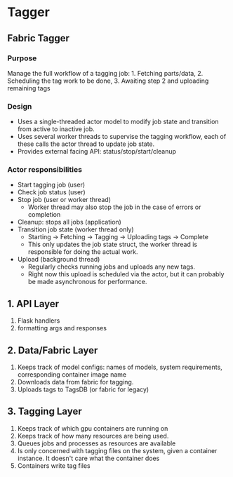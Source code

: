# Tagger

## Fabric Tagger
### Purpose
Manage the full workflow of a tagging job: 1. Fetching parts/data, 2. Scheduling the tag work to be done, 3. Awaiting step 2 and uploading remaining tags
### Design
- Uses a single-threaded actor model to modify job state and transition from active to inactive job. 
- Uses several worker threads to supervise the tagging workflow, each of these calls the actor thread to update job state.
- Provides external facing API: status/stop/start/cleanup
### Actor responsibilities
- Start tagging job (user)
- Check job status (user)
- Stop job (user or worker thread)
    - Worker thread may also stop the job in the case of errors or completion
- Cleanup: stops all jobs (application)
- Transition job state (worker thread only)
    - Starting -> Fetching -> Tagging -> Uploading tags -> Complete
    - This only updates the job state struct, the worker thread is responsible for doing the actual work. 
- Upload (background thread)
    - Regularly checks running jobs and uploads any new tags.
    - Right now this upload is scheduled via the actor, but it can probably be made asynchronous for performance. 

## 1. API Layer
1. Flask handlers
2. formatting args and responses

## 2. Data/Fabric Layer
1. Keeps track of model configs: names of models, system requirements, corresponding container image name
2. Downloads data from fabric for tagging.
3. Uploads tags to TagsDB (or fabric for legacy)

## 3. Tagging Layer
1. Keeps track of which gpu containers are running on
2. Keeps track of how many resources are being used. 
3. Queues jobs and processes as resources are available
4. Is only concerned with tagging files on the system, given a container instance. It doesn't 
    care what the container does
5. Containers write tag files